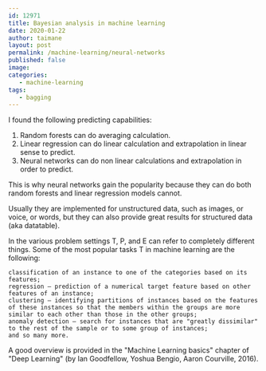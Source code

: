 ```yaml
---
id: 12971
title: Bayesian analysis in machine learning
date: 2020-01-22
author: taimane
layout: post
permalink: /machine-learning/neural-networks
published: false
image: 
categories: 
   - machine-learning
tags:
   - bagging
---
```

<script type="text/x-mathjax-config">
    MathJax.Hub.Config({
      tex2jax: {
        skipTags: ['script', 'noscript', 'style', 'textarea', 'pre'],
        inlineMath: [['$','$']]
      }
    });
</script>
<script src="https://cdn.mathjax.org/mathjax/latest/MathJax.js?config=TeX-AMS-MML_HTMLorMML" type="text/javascript"></script>
I found the following predicting capabilities:

1. Random forests can do averaging calculation.
2. Linear regression can do linear calculation and extrapolation in linear sense to predict.
3. Neural networks can do non linear calculations and extrapolation in order to predict.

This is why neural networks gain the popularity because they can do both random forests and linear regression models cannot.

Usually they are implemented for unstructured data, such as images, or voice, or words, but they can also provide great results for structured data (aka datatable).


In the various problem settings T, P, and E can refer to completely different things. Some of the most popular tasks T in machine learning are the following:

    classification of an instance to one of the categories based on its features;
    regression – prediction of a numerical target feature based on other features of an instance;
    clustering – identifying partitions of instances based on the features of these instances so that the members within the groups are more similar to each other than those in the other groups;
    anomaly detection – search for instances that are "greatly dissimilar" to the rest of the sample or to some group of instances;
    and so many more.

A good overview is provided in the "Machine Learning basics" chapter of "Deep Learning" (by Ian Goodfellow, Yoshua Bengio, Aaron Courville, 2016).


